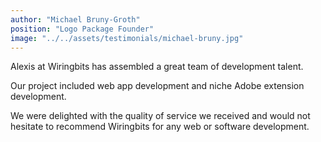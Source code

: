 ```yaml
---
author: "Michael Bruny-Groth"
position: "Logo Package Founder"
image: "../../assets/testimonials/michael-bruny.jpg"
---
```


Alexis at Wiringbits has assembled a great team of development talent.

Our project included web app development and niche Adobe extension development.

We were delighted with the quality of service we received and would not hesitate to recommend Wiringbits for any web or software development.
